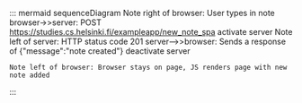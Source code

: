 ::: mermaid
sequenceDiagram
	Note right of browser: User types in note
	browser->>server: POST https://studies.cs.helsinki.fi/exampleapp/new_note_spa
	activate server
	Note left of server: HTTP status code 201
	server-->>browser: Sends a response of {"message":"note created"}
	deactivate server

	Note left of browser: Browser stays on page, JS renders page with new note added
:::
